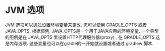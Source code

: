 # JVM 选项

JVM 选项可以通过设置环境变量来更改. 您可以使用 GRADLE_OPTS 或者 JAVA_OPTS. 根据惯例, JAVA_OPTS是一个用于JAVA应用的环境变量. 一个典型的用例是在 JAVA_OPTS 里设置HTTP代理服务器(proxy) , 在 GRADLE_OPTS 这是内存选项. 这些变量也可以在gradle的一开始就设置或者通过 gradlew 脚本.
